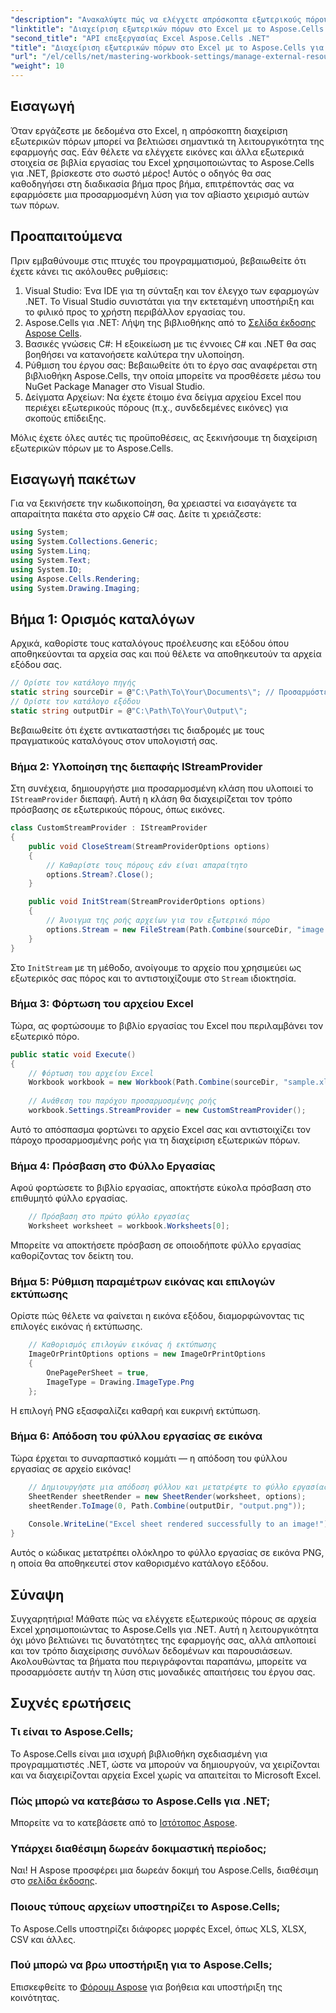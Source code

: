 ```yaml
---
"description": "Ανακαλύψτε πώς να ελέγχετε απρόσκοπτα εξωτερικούς πόρους σε βιβλία εργασίας του Excel χρησιμοποιώντας το Aspose.Cells για .NET. Αυτός ο ολοκληρωμένος οδηγός σας καθοδηγεί σε κάθε βήμα—από την εφαρμογή ενός προσαρμοσμένου παρόχου ροής έως την απόδοση φύλλων εργασίας."
"linktitle": "Διαχείριση εξωτερικών πόρων στο Excel με το Aspose.Cells για .NET"
"second_title": "API επεξεργασίας Excel Aspose.Cells .NET"
"title": "Διαχείριση εξωτερικών πόρων στο Excel με το Aspose.Cells για .NET"
"url": "/el/cells/net/mastering-workbook-settings/manage-external-resources-in-excel/"
"weight": 10
---
```


## Εισαγωγή

Όταν εργάζεστε με δεδομένα στο Excel, η απρόσκοπτη διαχείριση εξωτερικών πόρων μπορεί να βελτιώσει σημαντικά τη λειτουργικότητα της εφαρμογής σας. Εάν θέλετε να ελέγχετε εικόνες και άλλα εξωτερικά στοιχεία σε βιβλία εργασίας του Excel χρησιμοποιώντας το Aspose.Cells για .NET, βρίσκεστε στο σωστό μέρος! Αυτός ο οδηγός θα σας καθοδηγήσει στη διαδικασία βήμα προς βήμα, επιτρέποντάς σας να εφαρμόσετε μια προσαρμοσμένη λύση για τον αβίαστο χειρισμό αυτών των πόρων.

## Προαπαιτούμενα

Πριν εμβαθύνουμε στις πτυχές του προγραμματισμού, βεβαιωθείτε ότι έχετε κάνει τις ακόλουθες ρυθμίσεις:

1. Visual Studio: Ένα IDE για τη σύνταξη και τον έλεγχο των εφαρμογών .NET. Το Visual Studio συνιστάται για την εκτεταμένη υποστήριξη και το φιλικό προς το χρήστη περιβάλλον εργασίας του.
2. Aspose.Cells για .NET: Λήψη της βιβλιοθήκης από το [Σελίδα έκδοσης Aspose Cells](https://releases.aspose.com/cells/net/).
3. Βασικές γνώσεις C#: Η εξοικείωση με τις έννοιες C# και .NET θα σας βοηθήσει να κατανοήσετε καλύτερα την υλοποίηση.
4. Ρύθμιση του έργου σας: Βεβαιωθείτε ότι το έργο σας αναφέρεται στη βιβλιοθήκη Aspose.Cells, την οποία μπορείτε να προσθέσετε μέσω του NuGet Package Manager στο Visual Studio.
5. Δείγματα Αρχείων: Να έχετε έτοιμο ένα δείγμα αρχείου Excel που περιέχει εξωτερικούς πόρους (π.χ., συνδεδεμένες εικόνες) για σκοπούς επίδειξης.

Μόλις έχετε όλες αυτές τις προϋποθέσεις, ας ξεκινήσουμε τη διαχείριση εξωτερικών πόρων με το Aspose.Cells.

## Εισαγωγή πακέτων
Για να ξεκινήσετε την κωδικοποίηση, θα χρειαστεί να εισαγάγετε τα απαραίτητα πακέτα στο αρχείο C# σας. Δείτε τι χρειάζεστε:
```csharp
using System;
using System.Collections.Generic;
using System.Linq;
using System.Text;
using System.IO;
using Aspose.Cells.Rendering;
using System.Drawing.Imaging;
```

## Βήμα 1: Ορισμός καταλόγων

Αρχικά, καθορίστε τους καταλόγους προέλευσης και εξόδου όπου αποθηκεύονται τα αρχεία σας και πού θέλετε να αποθηκευτούν τα αρχεία εξόδου σας.

```csharp
// Ορίστε τον κατάλογο πηγής
static string sourceDir = @"C:\Path\To\Your\Documents\"; // Προσαρμόστε τη διαδρομή
// Ορίστε τον κατάλογο εξόδου
static string outputDir = @"C:\Path\To\Your\Output\";
```

Βεβαιωθείτε ότι έχετε αντικαταστήσει τις διαδρομές με τους πραγματικούς καταλόγους στον υπολογιστή σας.

### Βήμα 2: Υλοποίηση της διεπαφής IStreamProvider

Στη συνέχεια, δημιουργήστε μια προσαρμοσμένη κλάση που υλοποιεί το `IStreamProvider` διεπαφή. Αυτή η κλάση θα διαχειρίζεται τον τρόπο πρόσβασης σε εξωτερικούς πόρους, όπως εικόνες.

```csharp
class CustomStreamProvider : IStreamProvider
{
    public void CloseStream(StreamProviderOptions options)
    {
        // Καθαρίστε τους πόρους εάν είναι απαραίτητο
        options.Stream?.Close();
    }

    public void InitStream(StreamProviderOptions options)
    {
        // Άνοιγμα της ροής αρχείων για τον εξωτερικό πόρο
        options.Stream = new FileStream(Path.Combine(sourceDir, "image.png"), FileMode.Open, FileAccess.Read);
    }
}
```

Στο `InitStream` με τη μέθοδο, ανοίγουμε το αρχείο που χρησιμεύει ως εξωτερικός σας πόρος και το αντιστοιχίζουμε στο `Stream` ιδιοκτησία.

### Βήμα 3: Φόρτωση του αρχείου Excel

Τώρα, ας φορτώσουμε το βιβλίο εργασίας του Excel που περιλαμβάνει τον εξωτερικό πόρο.

```csharp
public static void Execute()
{
    // Φόρτωση του αρχείου Excel
    Workbook workbook = new Workbook(Path.Combine(sourceDir, "sample.xlsx"));
    
    // Ανάθεση του παρόχου προσαρμοσμένης ροής
    workbook.Settings.StreamProvider = new CustomStreamProvider();
```

Αυτό το απόσπασμα φορτώνει το αρχείο Excel σας και αντιστοιχίζει τον πάροχο προσαρμοσμένης ροής για τη διαχείριση εξωτερικών πόρων.

### Βήμα 4: Πρόσβαση στο Φύλλο Εργασίας

Αφού φορτώσετε το βιβλίο εργασίας, αποκτήστε εύκολα πρόσβαση στο επιθυμητό φύλλο εργασίας.

```csharp
    // Πρόσβαση στο πρώτο φύλλο εργασίας
    Worksheet worksheet = workbook.Worksheets[0];
```

Μπορείτε να αποκτήσετε πρόσβαση σε οποιοδήποτε φύλλο εργασίας καθορίζοντας τον δείκτη του.

### Βήμα 5: Ρύθμιση παραμέτρων εικόνας και επιλογών εκτύπωσης

Ορίστε πώς θέλετε να φαίνεται η εικόνα εξόδου, διαμορφώνοντας τις επιλογές εικόνας ή εκτύπωσης.

```csharp
    // Καθορισμός επιλογών εικόνας ή εκτύπωσης
    ImageOrPrintOptions options = new ImageOrPrintOptions
    {
        OnePagePerSheet = true,
        ImageType = Drawing.ImageType.Png
    };
```

Η επιλογή PNG εξασφαλίζει καθαρή και ευκρινή εκτύπωση.

### Βήμα 6: Απόδοση του φύλλου εργασίας σε εικόνα

Τώρα έρχεται το συναρπαστικό κομμάτι — η απόδοση του φύλλου εργασίας σε αρχείο εικόνας!

```csharp
    // Δημιουργήστε μια απόδοση φύλλου και μετατρέψτε το φύλλο εργασίας σε εικόνα
    SheetRender sheetRender = new SheetRender(worksheet, options);
    sheetRender.ToImage(0, Path.Combine(outputDir, "output.png"));
    
    Console.WriteLine("Excel sheet rendered successfully to an image!");
}
```

Αυτός ο κώδικας μετατρέπει ολόκληρο το φύλλο εργασίας σε εικόνα PNG, η οποία θα αποθηκευτεί στον καθορισμένο κατάλογο εξόδου.

## Σύναψη

Συγχαρητήρια! Μάθατε πώς να ελέγχετε εξωτερικούς πόρους σε αρχεία Excel χρησιμοποιώντας το Aspose.Cells για .NET. Αυτή η λειτουργικότητα όχι μόνο βελτιώνει τις δυνατότητες της εφαρμογής σας, αλλά απλοποιεί και τον τρόπο διαχείρισης συνόλων δεδομένων και παρουσιάσεων. Ακολουθώντας τα βήματα που περιγράφονται παραπάνω, μπορείτε να προσαρμόσετε αυτήν τη λύση στις μοναδικές απαιτήσεις του έργου σας.

## Συχνές ερωτήσεις

### Τι είναι το Aspose.Cells;
Το Aspose.Cells είναι μια ισχυρή βιβλιοθήκη σχεδιασμένη για προγραμματιστές .NET, ώστε να μπορούν να δημιουργούν, να χειρίζονται και να διαχειρίζονται αρχεία Excel χωρίς να απαιτείται το Microsoft Excel.

### Πώς μπορώ να κατεβάσω το Aspose.Cells για .NET;
Μπορείτε να το κατεβάσετε από το [Ιστότοπος Aspose](https://releases.aspose.com/cells/net/).

### Υπάρχει διαθέσιμη δωρεάν δοκιμαστική περίοδος;
Ναι! Η Aspose προσφέρει μια δωρεάν δοκιμή του Aspose.Cells, διαθέσιμη στο [σελίδα έκδοσης](https://releases.aspose.com/cells/net/).

### Ποιους τύπους αρχείων υποστηρίζει το Aspose.Cells;
Το Aspose.Cells υποστηρίζει διάφορες μορφές Excel, όπως XLS, XLSX, CSV και άλλες.

### Πού μπορώ να βρω υποστήριξη για το Aspose.Cells;
Επισκεφθείτε το [Φόρουμ Aspose](https://forum.aspose.com/c/cells/9) για βοήθεια και υποστήριξη της κοινότητας.